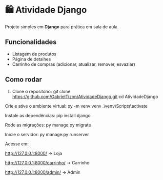 # 🛍️ Atividade Django

Projeto simples em **Django** para prática em sala de aula.

## Funcionalidades
- Listagem de produtos
- Página de detalhes
- Carrinho de compras (adicionar, atualizar, remover, esvaziar)

## Como rodar
1. Clone o repositório:
   git clone https://github.com/GabrielTizon/AtividadeDjango.git
   cd AtividadeDjango
   
Crie e ative o ambiente virtual:
  py -m venv venv
  .\venv\Scripts\activate

Instale as dependências:
  pip install django

Rode as migrações:
  py manage.py migrate

Inicie o servidor:
  py manage.py runserver

Acesse em:

http://127.0.0.1:8000/ → Loja

http://127.0.0.1:8000/carrinho/ → Carrinho

http://127.0.0.1:8000/admin/ → Admin
